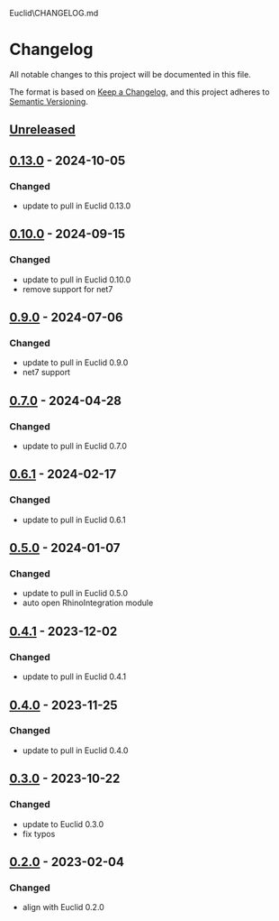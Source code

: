 Euclid\CHANGELOG.md
# Changelog

All notable changes to this project will be documented in this file.

The format is based on [Keep a Changelog](https://keepachangelog.com/en/1.0.0/),
and this project adheres to [Semantic Versioning](https://semver.org/spec/v2.0.0.html).

## [Unreleased]

## [0.13.0] - 2024-10-05
### Changed
- update to pull in Euclid 0.13.0

## [0.10.0] - 2024-09-15
### Changed
- update to pull in Euclid 0.10.0
- remove support for net7

## [0.9.0] - 2024-07-06
### Changed
- update to pull in Euclid 0.9.0
- net7 support

## [0.7.0] - 2024-04-28
### Changed
- update to pull in Euclid 0.7.0

## [0.6.1] - 2024-02-17
### Changed
- update to pull in Euclid 0.6.1

## [0.5.0] - 2024-01-07
### Changed
- update to pull in Euclid 0.5.0
- auto open RhinoIntegration module

## [0.4.1] - 2023-12-02
### Changed
- update to pull in Euclid 0.4.1

## [0.4.0] - 2023-11-25
### Changed
- update to pull in Euclid 0.4.0

## [0.3.0] - 2023-10-22
### Changed
- update to Euclid 0.3.0
- fix typos

## [0.2.0] - 2023-02-04
### Changed
- align with Euclid 0.2.0



[Unreleased]: https://github.com/goswinr/Euclid.Rhino/compare/v0.13.0...HEAD
[0.13.0]: https://github.com/goswinr/Euclid.Rhino/compare/v0.12.0...v0.13.0
[0.12.0]: https://github.com/goswinr/Euclid.Rhino/compare/v0.11.1...v0.12.0
[0.11.1]: https://github.com/goswinr/Euclid.Rhino/compare/v0.11.0...v0.11.1
[0.11.0]: https://github.com/goswinr/Euclid.Rhino/compare/v0.10.0...v0.11.0
[0.10.0]: https://github.com/goswinr/Euclid.Rhino/compare/v0.9.0...v0.10.0
[0.9.0]: https://github.com/goswinr/Euclid.Rhino/compare/v0.8.0...v0.9.0
[0.8.0]: https://github.com/goswinr/Euclid.Rhino/compare/v0.7.0...v0.8.0
[0.7.0]: https://github.com/goswinr/Euclid.Rhino/compare/v0.6.1...v0.7.0
[0.6.1]: https://github.com/goswinr/Euclid.Rhino/compare/v0.5.0...v0.6.1
[0.5.0]: https://github.com/goswinr/Euclid.Rhino/compare/v0.4.1...v0.5.0
[0.4.1]: https://github.com/goswinr/Euclid.Rhino/compare/v0.4.0...v0.4.1
[0.4.0]: https://github.com/goswinr/Euclid.Rhino/compare/v0.3.0...v0.4.0
[0.3.0]: https://github.com/goswinr/Euclid.Rhino/compare/v0.2.1...v0.3.0
[0.2.1]: https://github.com/goswinr/Euclid.Rhino/compare/v0.2.0...v0.2.1
[0.2.0]: https://github.com/goswinr/Euclid.Rhino/compare/v0.1.0...v0.2.0
[0.1.0]: https://github.com/goswinr/Euclid.Rhino/releases/tag/v0.1.0

<!--
use to get tag dates:
git log --tags --simplify-by-decoration --pretty="format:%ci %d"
-->